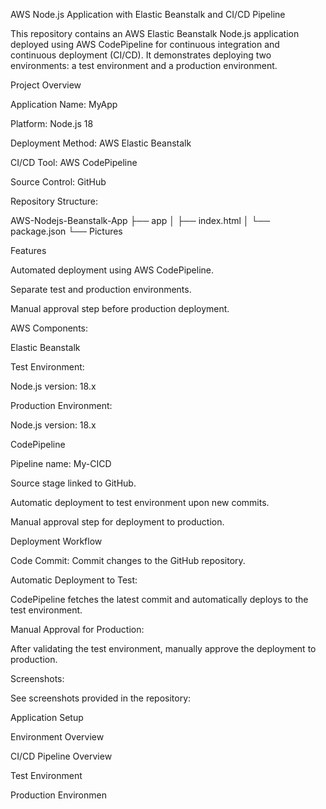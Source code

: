 AWS Node.js Application with Elastic Beanstalk and CI/CD Pipeline

This repository contains an AWS Elastic Beanstalk Node.js application deployed using AWS CodePipeline for continuous integration and continuous deployment (CI/CD). It demonstrates deploying two environments: a test environment and a production environment.

Project Overview

Application Name: MyApp

Platform: Node.js 18

Deployment Method: AWS Elastic Beanstalk

CI/CD Tool: AWS CodePipeline

Source Control: GitHub

Repository Structure:


AWS-Nodejs-Beanstalk-App
├── app
│   ├── index.html
│   └── package.json
└── Pictures

Features

Automated deployment using AWS CodePipeline.

Separate test and production environments.

Manual approval step before production deployment.

AWS Components:

Elastic Beanstalk

Test Environment:

Node.js version: 18.x

Production Environment:

Node.js version: 18.x

CodePipeline

Pipeline name: My-CICD

Source stage linked to GitHub.

Automatic deployment to test environment upon new commits.

Manual approval step for deployment to production.

Deployment Workflow

Code Commit: Commit changes to the GitHub repository.

Automatic Deployment to Test:

CodePipeline fetches the latest commit and automatically deploys to the test environment.

Manual Approval for Production:

After validating the test environment, manually approve the deployment to production.


Screenshots:

See screenshots provided in the repository:

Application Setup

Environment Overview

CI/CD Pipeline Overview

Test Environment

Production Environmen
